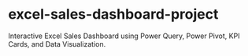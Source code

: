 # excel-sales-dashboard-project
Interactive Excel Sales Dashboard using Power Query, Power Pivot, KPI Cards, and Data Visualization.
